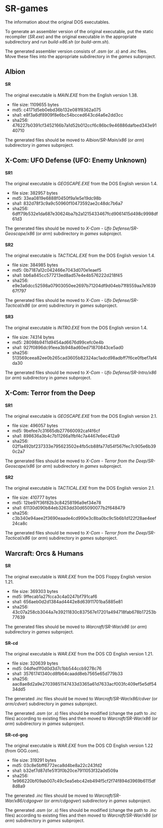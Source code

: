 # SR-games

The information about the original DOS executables.

To generate an assembler version of the original executable, put the static recompiler (*SR.exe*) and the original executable in the appropriate subdirectory and run *build-x86.sh* (or *build-arm.sh*).

The generated assembler version consists of *.asm* (or *.s*) and *.inc* files. Move these files into the appropriate subdirectory in the *games* subproject.

## Albion

#### SR

The original executable is *MAIN.EXE* from the English version 1.38.

* file size: 1109655 bytes
* md5: c4171d5eb0ebd36b132e081f8362a075
* sha1: e8f3a6df8909f8e6bc54bcced643cd4a6e2dd3cc
* sha256: 476227b0391cf3452166b7a1d52b012ccf6c86bc9e46886dafbed343e9140710

The generated files should be moved to *Albion/SR-Main/x86* (or *arm*) subdirectory in *games* subproject.

## X-Com: UFO Defense (UFO: Enemy Unknown)

#### SR1

The original executable is *GEOSCAPE.EXE* from the DOS English version 1.4.

* file size: 382957 bytes
* md5: 33ea0819e6888f0450f9a1e5e19dc98b
* sha1: 832d78f3c9a9c50960f10473592ae2c48dc7b6a7
* sha256: 6dff79b532e1da687e30624ba7b2a1215433467fcd9061415d498c9998df61d3

The generated files should be moved to *X-Com - Ufo Defense/SR-Geoscape/x86* (or *arm*) subdirectory in *games* subproject.

#### SR2

The original executable is *TACTICAL.EXE* from the DOS English version 1.4.

* file size: 384985 bytes
* md5: 0b7187a12c042466e7043d070e1eaef5
* sha1: bb6a845cc577213ed8ad57e4e4b576222d218f45
* sha256: e9e3a6dcc52598a07903050ee2697b71204df9d04eb71f8559aa7e163967f797

The generated files should be moved to *X-Com - Ufo Defense/SR-Tactical/x86* (or *arm*) subdirectory in *games* subproject.

#### SR3

The original executable is *INTRO.EXE* from the DOS English version 1.4.

* file size: 74314 bytes
* md5: 28098b9411d9454ad6676d99cefc0e4b
* sha1: 927f0896dc91eea3b948ad60ed71870843ce5ad0
* sha256: 513569ceea82ee0b265cad3605b82324ac1adcd98adbff7f6ce0fbef7af4da30

The generated files should be moved to *X-Com - Ufo Defense/SR-Intro/x86* (or *arm*) subdirectory in *games* subproject.

## X-Com: Terror from the Deep

#### SR1

The original executable is *GEOSCAPE.EXE* from the DOS English version 2.1.

* file size: 496057 bytes
* md5: 9befee7c31665db277660092caf4f6cf
* sha1: 898636a3b4c7b11266a1fbf4c7a4467e6ec412a9
* sha256: 02f1a492bf237333e795623502e4fb5cb88fa77d54f567fec7c905e6b390c2a7

The generated files should be moved to *X-Com - Terror from the Deep/SR-Geoscape/x86* (or *arm*) subdirectory in *games* subproject.

#### SR2

The original executable is *TACTICAL.EXE* from the DOS English version 2.1.

* file size: 410777 bytes
* md5: 12be97f36f82b3c84258196a9ef34e78
* sha1: 61130d090b84eb3263dd30d65090077b2f648479
* sha256: c3b340e94aee2f3690eaade4cd990e3c8ba0bc9c5b6b1d122f28ae4eef24ca8c

The generated files should be moved to *X-Com - Terror from the Deep/SR-Tactical/x86* (or *arm*) subdirectory in *games* subproject.

## Warcraft: Orcs & Humans

#### SR

The original executable is *WAR.EXE* from the DOS Floppy English version 1.21.

* file size: 369303 bytes
* md5: 9ffecab1a27fcca3c4a0247bf791caf6
* sha1: 656aeb0d2d1384ad4442e8d63911701ba5885e81
* sha256: 43c07a258cb3044a7e39211830c837567e17201a494718fab678b17253b77639

The generated files should be moved to *Warcraft/SR-War/x86* (or *arm*) subdirectory in *games* subproject.

#### SR-cd

The original executable is *WAR.EXE* from the DOS CD English version 1.21.

* file size: 320639 bytes
* md5: 04dfed1f0d0d3d7c1bb544ccb9278c76
* sha1: 35761741340cd8fb64caadd8eb7565e65d779b33
* sha256: aac8ae8d2a9e27039851147433d3365a61d7633acf003fc409ef5e5df5434dd5

The generated *.inc* files should be moved to *Warcraft/SR-War/x86/cdver* (or *arm/cdver*) subdirectory in *games* subproject.

The generated *.asm* (or *.s*) files should be modified (change the path to *.inc* files) according to existing files and then moved to *Warcraft/SR-War/x86* (or *arm*) subdirectory in *games* subproject.

#### SR-cd-gog

The original executable is *WAR.EXE* from the DOS CD English version 1.22 (from GOG.com).

* file size: 319291 bytes
* md5: 03c8e5bff6772eca8d4be8a22c243fd2
* sha1: b32ef7d87d1e51f3f0b20ce7911053f32a0d509a
* sha256: 1e966220bf09ab007c49c5ea5ebc42eb494f5cf2f74f894d3969b6115df8d8a9

The generated *.inc* files should be moved to *Warcraft/SR-War/x86/cdgogver* (or *arm/cdgogver*) subdirectory in *games* subproject.

The generated *.asm* (or *.s*) files should be modified (change the path to *.inc* files) according to existing files and then moved to *Warcraft/SR-War/x86* (or *arm*) subdirectory in *games* subproject.

